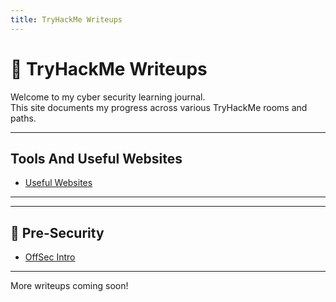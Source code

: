 ```yaml
---
title: TryHackMe Writeups
---
```


# 🔐 TryHackMe Writeups

Welcome to my cyber security learning journal.  
This site documents my progress across various TryHackMe rooms and paths.

---

## Tools And Useful Websites

- [Useful Websites](./Tools/UsefulWebsites.md)

---

---

## 🧰 Pre-Security

- [OffSec Intro](./PreSecurity/CyberSecIntro/OffSecIntro.md)

---

More writeups coming soon!
